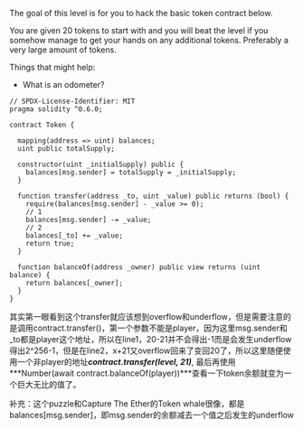 The goal of this level is for you to hack the basic token contract below.

You are given 20 tokens to start with and you will beat the level if you somehow manage to get your hands on any additional tokens. Preferably a very large amount of tokens.

 Things that might help:

- What is an odometer?

```solidity
// SPDX-License-Identifier: MIT
pragma solidity ^0.6.0;

contract Token {

  mapping(address => uint) balances;
  uint public totalSupply;

  constructor(uint _initialSupply) public {
    balances[msg.sender] = totalSupply = _initialSupply;
  }

  function transfer(address _to, uint _value) public returns (bool) {
    require(balances[msg.sender] - _value >= 0);
    // 1
    balances[msg.sender] -= _value;
    // 2
    balances[_to] += _value;
    return true;
  }

  function balanceOf(address _owner) public view returns (uint balance) {
    return balances[_owner];
  }
}
```









其实第一眼看到这个transfer就应该想到overflow和underflow，但是需要注意的是调用contract.transfer()，第一个参数不能是player，因为这里msg.sender和_to都是player这个地址，所以在line1，20-21并不会得出-1而是会发生underflow得出2^256-1，但是在line2，x+21又overflow回来了变回20了，所以这里随便使用一个非player的地址***contract.transfer(level, 21)***, 最后再使用***Number(await contract.balanceOf(player))***查看一下token余额就变为一个巨大无比的值了。

补充：这个puzzle和Capture The Ether的Token whale很像，都是balances[msg.sender]，即msg.sender的余额减去一个值之后发生的underflow